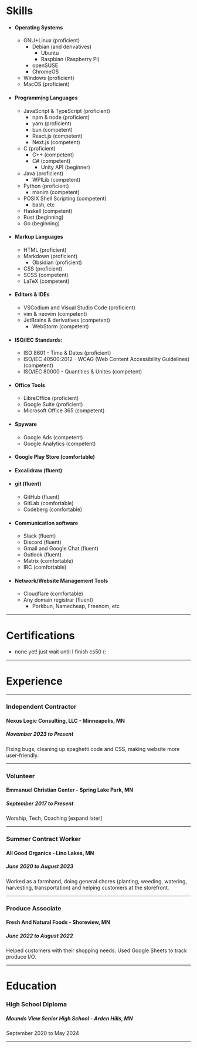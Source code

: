 # Skills

<!-- add devicons later -->
- #### Operating Systems
	- GNU+Linux (proficient)
		- Debian (and derivatives)
			- Ubuntu
			- Raspbian (Raspberry Pi)
		- openSUSE
		- ChromeOS
	- Windows (proficient)
	- MacOS (proficient)
- #### Programming Languages
	- JavaScript & TypeScript (proficient)
		- npm & node (proficient)
		- yarn (proficient)
		- bun (competent)
		- React.js (competent)
		- Next.js (competent)
	- C (proficient)
		- C++ (competent)
		- C# (competent)
			- Unity API (beginner)
	- Java (proficient)
		- WPILib (competent)
	- Python (proficient)
		- manim (competent)
	- POSIX Shell Scripting (competent)
		- bash, etc
	- Haskell (competent)
	- Rust (beginning)
	- Go (beginning)
- #### Markup Languages
	- HTML (proficient)
	- Markdown (proficient)
		- Obsidian (proficient)
	- CSS (proficient)
	- SCSS (competent)
	- LaTeX (competent)
- #### Editors & IDEs
	- VSCodium and Visual Studio Code (proficient)
	- vim & neovim (competent)
	- JetBrains & derivatives (competent)
		- WebStorm (competent)
- #### ISO/IEC Standards:
	- ISO 8601 - Time & Dates (proficient)
	- ISO/IEC 40500:2012 - WCAG (Web Content Accessibility Guidelines) (competent)
	- ISO/IEC 80000 - Quantities & Unites (competent)
- #### Office Tools
	- LibreOffice (proficient)
	- Google Suite (proficient)
	- Microsoft Office 365 (competent)
- #### Spyware
	- Google Ads (competent)
	- Google Analytics (competent)
- #### Google Play Store (comfortable)
- #### Excalidraw (fluent)
- #### git (fluent)
	- GitHub (fluent)
	- GitLab (comfortable)
	- Codeberg (comfortable)
- #### Communication software
	- Slack (fluent)
	- Discord (fluent)
	- Gmail and Google Chat (fluent)
	- Outlook (fluent)
	- Matrix (comfortable)
	<!--- Vocalization (fluent)-->
	- IRC (comfortable)
- #### Network/Website Management Tools
	- Cloudflare (comfortable)
	- Any domain registrar (fluent)
		- Porkbun, Namecheap, Freenom, etc
	<!--- nginx (uncomfortable)-->

---

# Certifications

- none yet! just wait until I finish cs50 (:

---

# Experience

---
### Independent Contractor
#### Nexus Logic Consulting, LLC - Minneapolis, MN
##### November 2023 to Present
Fixing bugs, cleaning up spaghetti code and CSS, making website more user-friendly.

---

### Volunteer
#### Emmanuel Christian Center - Spring Lake Park, MN
##### September 2017 to Present
Worship, Tech, Coaching \[expand later\]

---

### Summer Contract Worker
#### All Good Organics - Lino Lakes, MN
##### June 2020 to August 2023
Worked as a farmhand,  doing general chores (planting, weeding, watering, harvesting, transportation) and helping customers at the storefront.

---

### Produce Associate
#### Fresh And Natural Foods - Shoreview, MN
##### June 2022 to August 2022
Helped customers with their shopping needs. Used Google Sheets to track produce I/O.

---

# Education

### High School Diploma
##### Mounds View Senior High School - Arden Hills, MN
September 2020 to May 2024

---